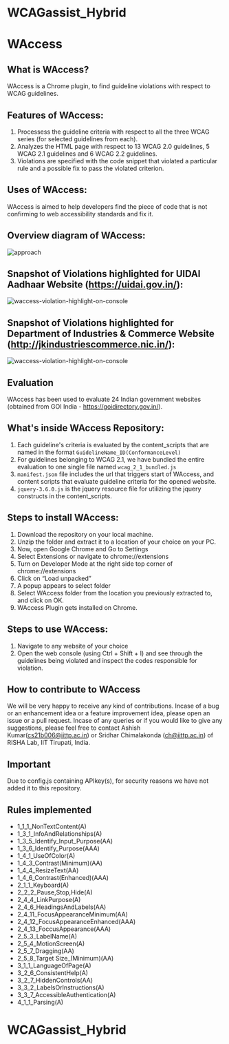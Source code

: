 ﻿# WCAGassist_Hybrid
# WAccess

## What is WAccess?
WAccess is a Chrome plugin, to find guideline violations with respect to WCAG guidelines. 

## Features of WAccess:
1. Processess the guideline criteria with respect to all the three WCAG series (for selected guidelines from each). 
2. Analyzes the HTML page with respect to 13 WCAG 2.0 guidelines, 5 WCAG 2.1 guidelines and 6 WCAG 2.2 guidelines.
3. Violations are specified with the code snippet that violated a particular rule and a possible fix to pass the violated criterion.  

## Uses of WAccess:
WAccess is aimed to help developers find the piece of code that is not confirming to web accessibility standards and fix it.  

## Overview diagram of WAccess:
<img alt="approach" src="https://kowndinya2000.github.io/WAccess-resources.github.io/WAccess-Overview.png">


## Snapshot of Violations highlighted for UIDAI Aadhaar Website (https://uidai.gov.in/):
<img alt="waccess-violation-highlight-on-console" src="https://kowndinya2000.github.io/WAccess-resources.github.io/waccess-1.4.6.png">

## Snapshot of Violations highlighted for Department of Industries & Commerce Website (http://jkindustriescommerce.nic.in/):
<img alt="waccess-violation-highlight-on-console" src="https://kowndinya2000.github.io/WAccess-resources.github.io/WAccess-4.1.1.png">

## Evaluation 
WAccess has been used to evaluate 24 Indian government websites (obtained from GOI India - https://goidirectory.gov.in/).

## What's inside WAccess Repository:
1. Each guideline's criteria is evaluated by the content_scripts that are named in the format ```GuidelineName_ID(ConformanceLevel)``` 
2. For guidelines belonging to WCAG 2.1, we have bundled the entire evaluation to one single file named ```wcag_2_1_bundled.js```
3. ```manifest.json``` file includes the url that triggers start of WAccess, and content scripts that evaluate guideline criteria for the opened website.
4. ```jquery-3.6.0.js``` is the jquery resource file for utilizing the jquery constructs in the content_scripts.

## Steps to install WAccess:
1. Download the repository on your local machine.  
2. Unzip the folder and extract it to a location of your choice on your PC.  
3. Now, open Google Chrome and Go to Settings  
4. Select Extensions or navigate to chrome://extensions  
5. Turn on Developer Mode at the right side top corner of chrome://extensions  
6. Click on “Load unpacked”  
7. A popup appears to select folder  
8. Select WAccess folder from the location you previously extracted to, and click on OK.  
9. WAccess Plugin gets installed on Chrome.  

## Steps to use WAccess:
1. Navigate to any website of your choice
2. Open the web console (using Ctrl + Shift + I) and see through the guidelines being violated and inspect the codes responsible for violation. 

## How to contribute to WAccess
We will be very happy to receive any kind of contributions. Incase of a bug or an enhancement idea or a feature improvement idea, please open an issue or a pull request. Incase of any queries or if you would like to give any suggestions, please feel free to contact Ashish Kumar(cs21b006@iittp.ac.in) or Sridhar Chimalakonda (ch@iittp.ac.in) of RISHA Lab, IIT Tirupati, India.

## Important
Due to config.js containing APIkey(s), for security reasons we have not added it to this repository. 

## Rules implemented
+ 1_1_1_NonTextContent(A)
+ 1_3_1_InfoAndRelationships(A)
+ 1_3_5_Identify_Input_Purpose(AA)
+ 1_3_6_Identify_Purpose(AAA)
+ 1_4_1_UseOfColor(A)
+ 1_4_3_Contrast(Minimum)(AA)
+ 1_4_4_ResizeText(AA)
+ 1_4_6_Contrast(Enhanced)(AAA)
+ 2_1_1_Keyboard(A)
+ 2_2_2_Pause,Stop,Hide(A)
+ 2_4_4_LinkPurpose(A)
+ 2_4_6_HeadingsAndLabels(AA)
+ 2_4_11_FocusAppearanceMinimum(AA)
+ 2_4_12_FocusAppearanceEnhanced(AAA)
+ 2_4_13_FoccusAppearance(AAA)
+ 2_5_3_LabelName(A)
+ 2_5_4_MotionScreen(A)
+ 2_5_7_Dragging(AA)
+ 2_5_8_Target Size_(Minimum)(AA)
+ 3_1_1_LanguageOfPage(A)
+ 3_2_6_ConsistentHelp(A)
+ 3_2_7_HiddenControls(AA)
+ 3_3_2_LabelsOrInstructions(A)
+ 3_3_7_AccessibleAuthentication(A)
+ 4_1_1_Parsing(A)
<!--
"js": [
    "style.js",
    "1_1_1_NonTextContent(A).js",
    "1_3_1_InfoAndRelationships(A).js",
    "1_3_5_Identify_Input_Purpose(AA).js",
    "1_3_6_Identify_Purpose(AAA).js",
    "1_4_1_UseOfColor(A).js",
    "1_4_3_Contrast(Minimum)(AA).js",
    "1_4_4_ResizeText(AA).js",
    "1_4_6_Contrast(Enhanced)(AAA).js",
    "2_1_1_Keyboard(A).js",
    "2_2_2_Pause,Stop,Hide(A).js",
    "jquery-3.6.0.js",
    "2_4_4_LinkPurpose(A).js",
    "2_4_6_HeadingsAndLabels(AA).js",
    "2_4_11_FocusAppearanceMinimum(AA).js",
    "2_4_12_FocusAppearanceEnhanced(AAA).js",
    "2_5_7_Dragging(AA).js",
    "2_5_8_Target Size_(Minimum)(AA).js",
    "3_1_1_LanguageOfPage(A).js",
    "3_3_2_LabelsOrInstructions(A).js",
    "3_3_7_AccessibleAuthentication(A).js",
    "4_1_1_Parsing(A).js",
    "wcag_2_1_bundled.js"
] -->
# WCAGassist_Hybrid
